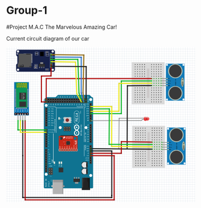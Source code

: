 # Group-1


#Project M.A.C
The Marvelous Amazing Car!


Current circuit diagram of our car

![alt text](https://github.com/DIT524-V17/group-1/blob/dev/Circuit_Diagram/Circuit%20Diagram%20for%20SmartCar.png)
